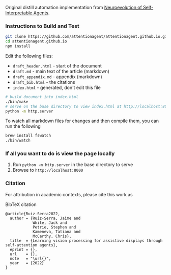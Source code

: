 

Original distill automation implementation from [Neuroevolution of Self-Interpretable Agents](https://github.com/attentionagent/attentionagent.github.io.git).


### Instructions to Build and Test
```bash
git clone https://github.com/attentionagent/attentionagent.github.io.git
cd attentionagent.github.io
npm install
```

Edit the following files:

- `draft_header.html` - start of the document
- `draft.md` - main text of the article (markdown)
- `draft_appendix.md` - appendix (markdown)
- `draft_bib.html` - the citations
- `index.html` - generated, don't edit this file

```bash
# build document into index.html
./bin/make
# serve on the base directory to view index.html at http://localhost:8000
python -m http.server
```

To watch all markdown files for changes and then compile them, you can run the following
```bash
brew install fswatch
./bin/watch
```

### If all you want to do is view the page locally

1. Run `python -m http.server` in the base directory to serve
2. Browse to `http://localhost:8000`

### Citation

For attribution in academic contexts, please cite this work as

BibTeX citation
```
@article{Ruiz-Serra2022,
  author = {Ruiz-Serra, Jaime and
            White, Jack and
            Petrie, Stephen and
            Kameneva, Tatiana and
            McCarthy, Chris},
  title  = {Learning vision processing for assistive displays through self-attention agents},
  eprint = {},
  url    = {},
  note   = "\url{}",
  year   = {2022}
}
```
